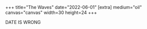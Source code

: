 +++
title="The Waves"
date="2022-06-01"
[extra]
medium="oil"
canvas="canvas"
width=30
height=24
+++

DATE IS WRONG